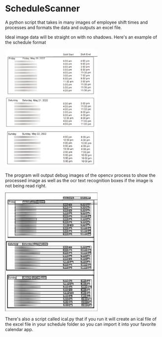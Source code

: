 # ScheduleScanner

A python script that takes in many images of employee shift times and processes and formats the data and outputs an excel file.

Ideal image data will be straight on with no shadows. Here's an example of the schedule format

<img src="example.jpg" width="300" >

The program will output debug images of the opencv process to show the processed image as well as the ocr text recognition boxes if the image is not being read right.

<img src="exampledebug.jpg" width="300" >

There's also a script called ical.py that if you run it will create an ical file of the excel file in your schedule folder so you can import it into your favorite calendar app.
